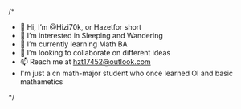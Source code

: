 /*
- 👋 Hi, I’m @Hizi70k, or Hazetfor short
- 👀 I’m interested in Sleeping and Wandering
- 🌱 I’m currently learning Math BA
- 💞️ I’m looking to collaborate on different ideas
- 📫 Reach me at hzt17452@outlook.com
- I'm just a cn math-major student who once learned OI and basic mathametics
<!---
Hizi70k/Hizi70k is a ✨ special ✨ repository because its `README.md` (this file) appears on your GitHub profile.
You can click the Preview link to take a look at your changes.
--->
*/
